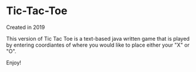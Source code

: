 # Tic-Tac-Toe
Created in 2019

This version of Tic Tac Toe is a text-based java written game that is played
by entering coordiantes of where you would like to place either your "X" or "O".

Enjoy!

